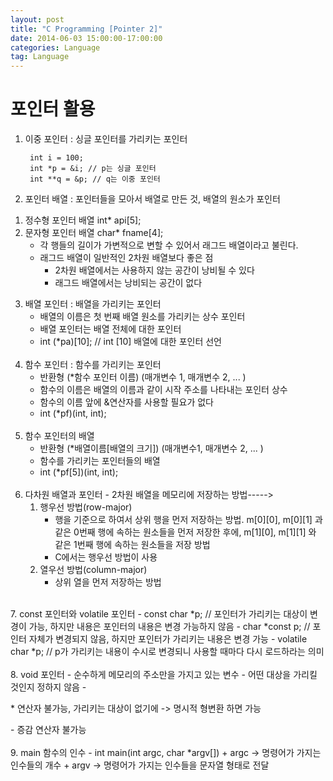 ```yaml
---
layout: post
title: "C Programming [Pointer 2]"
date: 2014-06-03 15:00:00-17:00:00
categories: Language
tag: Language
---
```


# 포인터 활용

1. 이중 포인터 : 싱글 포인터를 가리키는 포인터

        int i = 100;
        int *p = &i; // p는 싱글 포인터
        int **q = &p; // q는 이중 포인터 

2. 포인터 배열 : 포인터들을 모아서 배열로 만든 것, 배열의 원소가 포인터  
  1) 정수형 포인터 배열 int* api[5];  
  2) 문자형 포인터 배열 char* fname[4];  
     - 각 행들의 길이가 가변적으로 변할 수 있어서 래그드  배열이라고 불린다.  
     - 래그드 배열이 일반적인 2차원 배열보다 좋은 점  
        + 2차원 배열에서는 사용하지 않는 공간이 낭비될 수 있다  
        + 래그드 배열에서는 낭비되는 공간이 없다  
       
3. 배열 포인터 : 배열을 가리키는 포인터
    - 배열의 이름은 첫 번째 배열 원소를 가리키는 상수 포인터
    - 배열 포인터는 배열 전체에 대한 포인터
    - int (*pa)[10]; // int [10] 배열에 대한 포인터 선언 
<br><br>
4. 함수 포인터 : 함수를 가리키는 포인터
    - 반환형 (*함수 포인터 이름) (매개변수 1, 매개변수 2, ... )
    - 함수의 이름은 배열의 이름과 같이 시작 주소를 나타내는 포인터 상수
    - 함수의 이름 앞에 &연산자를 사용할 필요가 없다
    - int (*pf)(int, int);
<br><br>
5. 함수 포인터의 배열
    - 반환형 (*배열이름[배열의 크기]) (매개변수1, 매개변수 2, ... )
    - 함수를 가리키는 포인터들의 배열
    - int (*pf[5])(int, int);
<br><br>
6. 다차원 배열과 포인터 - 2차원 배열을 메모리에 저장하는 방법----->  
    1) 행우선 방법(row-major)   
        + 행을 기준으로 하여서 상위 행을 먼저 저장하는 방법. m[0][0], m[0][1] 과 같은 0번째 행에 속하는 원소들을 먼저 저장한 후에, m[1][0], m[1][1] 와 같은 1번째 행에 속하는 원소들을 저장 방법  
        + C에서는 행우선 방법이 사용  
    2) 열우선 방법(column-major)  
         + 상위 열을 먼저 저장하는 방법  
<br>
7. const 포인터와 volatile 포인터
    - const char *p; // 포인터가 가리키는 대상이 변경이 가능, 하지만 내용은 포인터의 내용은 변경 가능하지 않음
    - char *const p; // 포인터 자체가 변경되지 않음, 하지만 포인터가 가리키는 내용은 변경 가능
    - volatile char *p; // p가 가리키는 내용이 수시로 변경되니 사용할 때마다 다시 로드하라는 의미
<br><br>
8. void 포인터
    - 순수하게 메모리의 주소만을 가지고 있는 변수
    - 어떤 대상을 가리킬 것인지 정하지 않음
    - <p>* 연산자 불가능, 가리키는 대상이 없기에 -> 명시적 형변환 하면 가능</p>
    - 증감 연산자 불가능
<br><br>
9. main 함수의 인수
    - int main(int argc, char *argv[])  
        + argc -> 명령어가 가지는 인수들의 개수  
        + argv -> 명령어가 가지는 인수들을 문자열 형태로 전달
<br><br>
